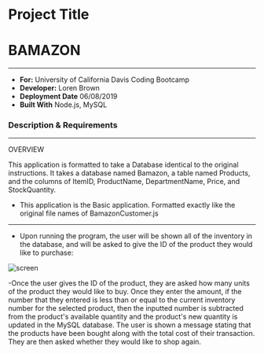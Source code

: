 # Project Title

# BAMAZON

---

- **For:** University of California Davis Coding Bootcamp
- **Developer:** Loren Brown
- **Deployment Date** 06/08/2019
- **Built With** Node.js, MySQL

### Description & Requirements

---

OVERVIEW

This application is formatted to take a Database identical to the original instructions. It takes a database named Bamazon, a table named Products, and the columns of ItemID, ProductName, DepartmentName, Price, and StockQuantity.

- This application is the Basic application. Formatted exactly like the original file names of BamazonCustomer.js

---

 - Upon running the program, the user will be shown all of the inventory in the database, and will be asked to give the ID of the product they would like to purchase:                
 
  ![screen](https://user-images.githubusercontent.com/47464812/59154884-40ff1400-8a31-11e9-9266-c1f45e1aecec.jpeg)
  
  -Once the user gives the ID of the product, they are asked how many units of the product they would like to buy. Once they enter the amount, if the number that they entered is less than or equal to the current inventory number for the selected product, then the inputted number is subtracted from the product's available quantity and the product's new quantity is updated in the MySQL database. The user is shown a message stating that the products have been bought along with the total cost of their transaction. They are then asked whether they would like to shop again.


